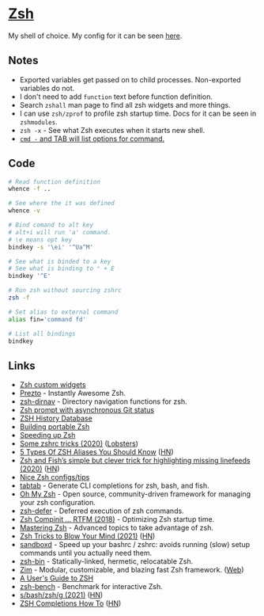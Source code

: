 # [Zsh](http://en.wikipedia.org/wiki/Z_shell)

My shell of choice. My config for it can be seen [here](https://github.com/nikitavoloboev/dotfiles/tree/master/zsh).

## Notes

- Exported variables get passed on to child processes. Non-exported variables do not.
- I don't need to add `function` text before function definition.
- Search `zshall` man page to find all zsh widgets and more things.
- I can use `zsh/zprof` to profile zsh startup time. Docs for it can be seen in `zshmodules`.
- `zsh -x` - See what Zsh executes when it starts new shell.
- [`cmd -` and TAB will list options for command.](https://twitter.com/rsms/status/1304877145743790080)

## Code

```bash
# Read function definition
whence -f ..

# See where the it was defined
whence -v
```

```bash
# Bind comand to alt key
# alt+i will run 'a' command.
# \e means opt key
bindkey -s '\ei' '^Ua^M'
```

```bash
# See what is binded to a key
# See what is binding to ⌃ + E
bindkey '^E'
```

```bash
# Run zsh without sourcing zshrc
zsh -f
```

```bash
# Set alias to external command
alias fin='command fd'
```

```bash
# List all bindings
bindkey
```

## Links

- [Zsh custom widgets](https://sgeb.io/posts/2014/04/zsh-zle-custom-widgets/)
- [Prezto](https://github.com/sorin-ionescu/prezto) - Instantly Awesome Zsh.
- [zsh-dirnav](https://github.com/gparker42/zsh-dirnav) - Directory navigation functions for zsh.
- [Zsh prompt with asynchronous Git status](https://vincent.bernat.ch/en/blog/2019-zsh-async-vcs-info)
- [ZSH History Database](https://github.com/larkery/zsh-histdb)
- [Building portable Zsh](https://github.com/xxh/zsh-portable)
- [Speeding up Zsh](https://blog.jonlu.ca/posts/speeding-up-zsh)
- [Some zshrc tricks (2020)](https://www.arp242.net/zshrc.html) ([Lobsters](https://lobste.rs/s/tgmzke/some_zshrc_tricks))
- [5 Types Of ZSH Aliases You Should Know](https://thorsten-hans.com/5-types-of-zsh-aliases) ([HN](https://news.ycombinator.com/item?id=23309310))
- [Zsh and Fish’s simple but clever trick for highlighting missing linefeeds (2020)](https://www.vidarholen.net/contents/blog/?p=878) ([HN](https://news.ycombinator.com/item?id=23520240))
- [Nice Zsh configs/tips](https://twitter.com/rsms/status/1304837079826747392)
- [tabtab](https://github.com/denosaurs/tabtab) - Generate CLI completions for zsh, bash, and fish.
- [Oh My Zsh](https://github.com/ohmyzsh/ohmyzsh) - Open source, community-driven framework for managing your zsh configuration.
- [zsh-defer](https://github.com/romkatv/zsh-defer) - Deferred execution of zsh commands.
- [Zsh Compinit ... RTFM (2018)](https://www.danielmoch.com/posts/2018/11/zsh-compinit-rtfm/) - Optimizing Zsh startup time.
- [Mastering Zsh](https://github.com/rothgar/mastering-zsh) - Advanced topics to take advantage of zsh.
- [Zsh Tricks to Blow Your Mind (2021)](https://www.twilio.com/blog/zsh-tricks-to-blow-your-mind) ([HN](https://news.ycombinator.com/item?id=26175894))
- [sandboxd](https://github.com/benvan/sandboxd) - Speed up your bashrc / zshrc: avoids running (slow) setup commands until you actually need them.
- [zsh-bin](https://github.com/romkatv/zsh-bin) - Statically-linked, hermetic, relocatable Zsh.
- [Zim](https://github.com/zimfw/zimfw) - Modular, customizable, and blazing fast Zsh framework. ([Web](https://zimfw.sh/))
- [A User's Guide to ZSH](https://zsh.sourceforge.io/Guide/zshguide.html)
- [zsh-bench](https://github.com/romkatv/zsh-bench) - Benchmark for interactive Zsh.
- [s/bash/zsh/g (2021)](https://www.arp242.net/why-zsh.html) ([HN](https://news.ycombinator.com/item?id=28927966))
- [ZSH Completions How To](https://github.com/zsh-users/zsh-completions/blob/master/zsh-completions-howto.org) ([HN](https://news.ycombinator.com/item?id=29443334))
